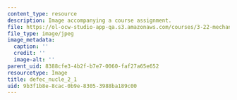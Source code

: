 ```yaml
---
content_type: resource
description: Image accompanying a course assignment.
file: https://ol-ocw-studio-app-qa.s3.amazonaws.com/courses/3-22-mechanical-behavior-of-materials-spring-2008/9b3f1b8e8cac0b9e83053988ba189c00_defec_nucle_2_1.jpg
file_type: image/jpeg
image_metadata:
  caption: ''
  credit: ''
  image-alt: ''
parent_uid: 8388cfe3-4b2f-b7e7-0060-faf27a65e652
resourcetype: Image
title: defec_nucle_2_1
uid: 9b3f1b8e-8cac-0b9e-8305-3988ba189c00
---
```

